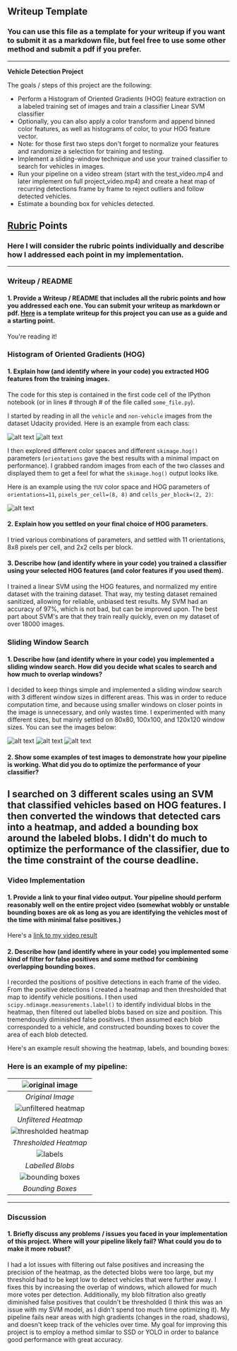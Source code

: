 ## Writeup Template
### You can use this file as a template for your writeup if you want to submit it as a markdown file, but feel free to use some other method and submit a pdf if you prefer.

---

**Vehicle Detection Project**

The goals / steps of this project are the following:

* Perform a Histogram of Oriented Gradients (HOG) feature extraction on a labeled training set of images and train a classifier Linear SVM classifier
* Optionally, you can also apply a color transform and append binned color features, as well as histograms of color, to your HOG feature vector. 
* Note: for those first two steps don't forget to normalize your features and randomize a selection for training and testing.
* Implement a sliding-window technique and use your trained classifier to search for vehicles in images.
* Run your pipeline on a video stream (start with the test_video.mp4 and later implement on full project_video.mp4) and create a heat map of recurring detections frame by frame to reject outliers and follow detected vehicles.
* Estimate a bounding box for vehicles detected.

[//]: # (Image References)
[image1]: ./writeup_imgs/car.png
[image2]: ./writeup_imgs/notcar.png
[image3]: ./writeup_imgs/hog.png
[image4]: ./writeup_imgs/road.png
[image5]: ./writeup_imgs/small.png
[image6]: ./writeup_imgs/medium.png
[image7]: ./writeup_imgs/large.png
[image8]: ./writeup_imgs/raw_heat.png
[image9]: ./writeup_imgs/filter_heat.png
[image10]: ./writeup_imgs/label.png
[image11]: ./writeup_imgs/out.png


## [Rubric](https://review.udacity.com/#!/rubrics/513/view) Points
### Here I will consider the rubric points individually and describe how I addressed each point in my implementation.  

---
### Writeup / README

#### 1. Provide a Writeup / README that includes all the rubric points and how you addressed each one.  You can submit your writeup as markdown or pdf.  [Here](https://github.com/udacity/CarND-Vehicle-Detection/blob/master/writeup_template.md) is a template writeup for this project you can use as a guide and a starting point.  

You're reading it!

### Histogram of Oriented Gradients (HOG)

#### 1. Explain how (and identify where in your code) you extracted HOG features from the training images.

The code for this step is contained in the first code cell of the IPython notebook (or in lines # through # of the file called `some_file.py`).  

I started by reading in all the `vehicle` and `non-vehicle` images from the dataset Udacity provided.  Here is an example from each class:

![alt text][image1]  ![alt text][image2]

I then explored different color spaces and different `skimage.hog()` parameters (`orientations` gave the best results with a minimal impact on performance).  I grabbed random images from each of the two classes and displayed them to get a feel for what the `skimage.hog()` output looks like.

Here is an example using the `YUV` color space and HOG parameters of `orientations=11`, `pixels_per_cell=(8, 8)` and `cells_per_block=(2, 2)`:


![alt text][image3]

#### 2. Explain how you settled on your final choice of HOG parameters.

I tried various combinations of parameters, and settled with 11 orientations, 8x8 pixels per cell, and 2x2 cells per block. 

#### 3. Describe how (and identify where in your code) you trained a classifier using your selected HOG features (and color features if you used them).

I trained a linear SVM using the HOG features, and normalized my entire dataset with the training dataset. That way, my testing dataset remained sanitized, allowing for reliable, unbiased test results. My SVM had an accuracy of 97%, which is not bad, but can be improved upon. The best part about SVM's are that they train really quickly, even on my dataset of over 18000 images.

### Sliding Window Search

#### 1. Describe how (and identify where in your code) you implemented a sliding window search.  How did you decide what scales to search and how much to overlap windows?

I decided to keep things simple and implemented a sliding window search with 3 different window sizes in different areas. This was in order to reduce computation time, and because using smaller windows on closer points in the image is unnecessary, and only wastes time. I experimented with many different sizes, but mainly settled on 80x80, 100x100, and 120x120 window sizes. You can see the images below:

![alt text][image5] ![alt text][image6] ![alt text][image7]

#### 2. Show some examples of test images to demonstrate how your pipeline is working.  What did you do to optimize the performance of your classifier?

I searched on 3 different scales using an SVM that classified vehicles based on HOG features. I then converted the windows that detected cars into a heatmap, and added a bounding box around the labeled blobs. I didn't do much to optimize the performance of the classifier, due to the time constraint of the course deadline.
---

### Video Implementation

#### 1. Provide a link to your final video output.  Your pipeline should perform reasonably well on the entire project video (somewhat wobbly or unstable bounding boxes are ok as long as you are identifying the vehicles most of the time with minimal false positives.)
Here's a [link to my video result](./output.mp4)


#### 2. Describe how (and identify where in your code) you implemented some kind of filter for false positives and some method for combining overlapping bounding boxes.

I recorded the positions of positive detections in each frame of the video.  From the positive detections I created a heatmap and then thresholded that map to identify vehicle positions.  I then used `scipy.ndimage.measurements.label()` to identify individual blobs in the heatmap, then filtered out labelled blobs based on size and positiion. This tremendously diminished false positives.  I then assumed each blob corresponded to a vehicle, and constructed bounding boxes to cover the area of each blob detected.  

Here's an example result showing the heatmap, labels, and bounding boxes:

### Here is an example of my pipeline:

|  ![original image][image4]  |
|:--:| 
|     *Original Image*      |
|   ![unfiltered heatmap][image8]   |
|     *Unfiltered Heatmap*      |
|   ![thresholded heatmap][image9]      | 
|     *Thresholded Heatmap*     |
| ![labels][image10]    |
|     *Labelled Blobs*|
| ![bounding boxes][image11]    |
|     *Bounding Boxes*      |
---

### Discussion

#### 1. Briefly discuss any problems / issues you faced in your implementation of this project.  Where will your pipeline likely fail?  What could you do to make it more robust?

I had a lot issues with filtering out false positives and increasing the precision of the heatmap, as the detected blobs were too large, but my threshold had to be kept low to detect vehicles that were further away. I fixes this by increasing the overlap of windows, which allowed for much more votes per detection. Additionally, my blob filtration also greatly diminished false positives that couldn't be thresholded (I think this was an issue with my SVM model, as I didn't spend too much time optimizing it). My pipeline fails near areas with high gradients (changes in the road, shadows), and doesn't keep track of the vehicles over time. My goal for improving this project is to employ a method similar to SSD or YOLO in order to balance good performance with great accuracy. 

